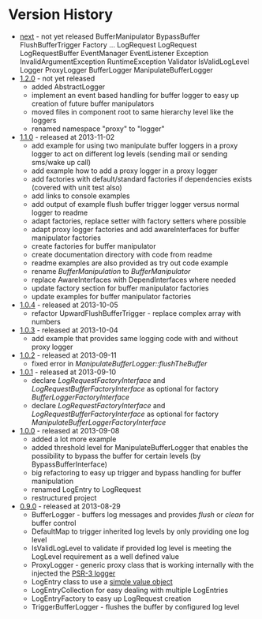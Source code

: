 # Version History

* [next](https://github.com/stevleibelt/php_component_proxy_logger) - not yet released
BufferManipulator
  BypassBuffer
  FlushBufferTrigger
Factory
  ...
LogRequest
  LogRequest
  LogRequestBuffer
EventManager
EventListener
Exception
  InvalidArgumentException
  RuntimeException
Validator
  IsValidLogLevel
Logger
  ProxyLogger
  BufferLogger
  ManipulateBufferLogger
* [1.2.0](https://github.com/stevleibelt/php_component_proxy_logger/tree/1.2.0) - not yet released
    * added AbstractLogger
    * implement an event based handling for buffer logger to easy up creation of future buffer manipulators
    * moved files in component root to same hierarchy level like the loggers
    * renamed namespace "proxy" to "logger"
* [1.1.0](https://github.com/stevleibelt/php_component_proxy_logger/tree/1.1.0) - released at 2013-11-02
    * add example for using two manipulate buffer loggers in a proxy logger to act on different log levels (sending mail or sending sms/wake up call)
    * add example how to add a proxy logger in a proxy logger
    * add factories with default/standard factories if dependencies exists (covered with unit test also)
    * add links to console examples
    * add output of example flush buffer trigger logger versus normal logger to readme
    * adapt factories, replace setter with factory setters where possible
    * adapt proxy logger factories and add awareInterfaces for buffer manipulator factories
    * create factories for buffer manipulator
    * create documentation directory with code from readme
    * readme examples are also provided as try out code example
    * rename *BufferManipulation* to *BufferManipulator*
    * replace AwareInterfaces with DependInterfaces where needed
    * update factory section for buffer manipulator factories
    * update examples for buffer manipulator factories
* [1.0.4](https://github.com/stevleibelt/php_component_proxy_logger/tree/1.0.4) - released at 2013-10-05
    * refactor UpwardFlushBufferTrigger - replace complex array with numbers
* [1.0.3](https://github.com/stevleibelt/php_component_proxy_logger/tree/1.0.3) - released at 2013-10-04
    * add example that provides same logging code with and without proxy logger
* [1.0.2](https://github.com/stevleibelt/php_component_proxy_logger/tree/1.0.2) - released at 2013-09-11
    * fixed error in *ManipulateBufferLogger::flushTheBuffer*
* [1.0.1](https://github.com/stevleibelt/php_component_proxy_logger/tree/1.0.1) - released at 2013-09-10
    * declare *LogRequestFactoryInterface* and *LogRequestBufferFactoryInterface* as optional for factory *BufferLoggerFactoryInterface*
    * declare *LogRequestFactoryInterface* and *LogRequestBufferFactoryInterface* as optional for factory *ManipulateBufferLoggerFactoryInterface*
* [1.0.0](https://github.com/stevleibelt/php_component_proxy_logger/tree/1.0.0) - released at 2013-09-08
    * added a lot more example
    * added threshold level for ManipulateBufferLogger that enables the possibility to bypass the buffer for certain levels (by BypassBufferInterface)
    * big refactoring to easy up trigger and bypass handling for buffer manipulation
    * renamed LogEntry to LogRequest
    * restructured project
* [0.9.0](https://github.com/stevleibelt/php_component_proxy_logger/tree/0.9.0) - released at 2013-08-29
    * BufferLogger - buffers log messages and provides *flush* or *clean* for buffer control
    * DefaultMap to trigger inherited log levels by only providing one log level
    * IsValidLogLevel to validate if provided log level is meeting the LogLevel requirement as a well defined value
    * ProxyLogger - generic proxy class that is working internally with the injected the [PSR-3 logger](https://github.com/php-fig/log)
    * LogEntry class to use a [simple value object](http://en.wikipedia.org/wiki/Data_Transfer_Object)
    * LogEntryCollection for easy dealing with multiple LogEntries
    * LogEntryFactory to easy up LogRequest creation
    * TriggerBufferLogger - flushes the buffer by configured log level
